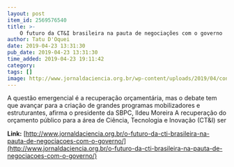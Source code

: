 ```yaml
---
layout: post
item_id: 2569576540
title: >-
    O futuro da CT&I brasileira na pauta de negociações com o governo
author: Tatu D'Oquei
date: 2019-04-23 13:31:30
pub_date: 2019-04-23 13:31:30
time_added: 2019-04-23 19:11:42
category: 
tags: []
image: http://www.jornaldaciencia.org.br/wp-content/uploads/2019/04/congresso-nacional.jpg
---
```


A questão emergencial é a recuperação orçamentária, mas o debate tem que avançar para a criação de grandes programas mobilizadores e estruturantes, afirma o presidente da SBPC, Ildeu Moreira A recuperação do orçamento público para a área de Ciência, Tecnologia e Inovação (CT&I) ser

**Link:** [http://www.jornaldaciencia.org.br/o-futuro-da-cti-brasileira-na-pauta-de-negociacoes-com-o-governo/](http://www.jornaldaciencia.org.br/o-futuro-da-cti-brasileira-na-pauta-de-negociacoes-com-o-governo/)

